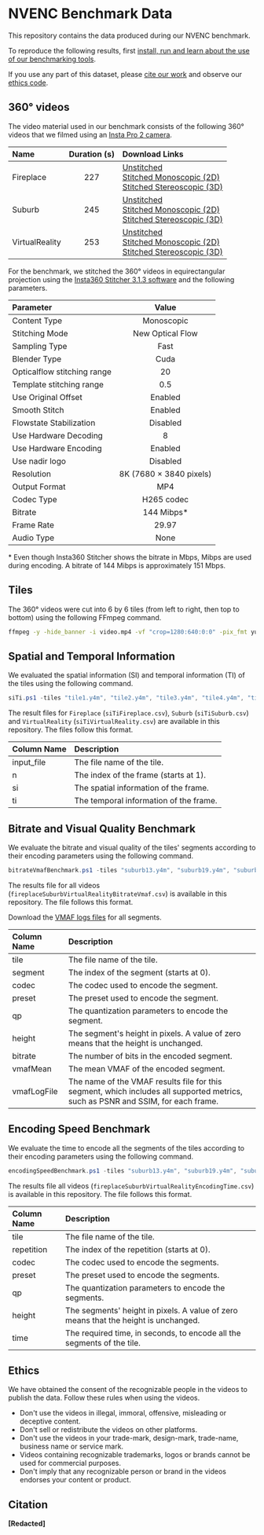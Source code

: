 # NVENC Benchmark Data

This repository contains the data produced during our NVENC benchmark.

To reproduce the following results, first [install, run and learn about the use of our benchmarking tools](https://github.com/RDO360/PerformanceBenchmarks).

If you use any part of this dataset, please [cite our work](#citation) and observe our [ethics code](#ethics).

## 360° videos

The video material used in our benchmark consists of the following 360° videos that we filmed using an [Insta Pro 2 camera](https://www.insta360.com/product/insta360-pro2).

| Name           | Duration (s) | Download Links |
|:---------------|:------------:|:-----|
| Fireplace      | 227          | [Unstitched](TODO) <br> [Stitched Monoscopic (2D)](TODO) <br> [Stitched Stereoscopic (3D)](TODO) |
| Suburb         | 245          | [Unstitched](TODO) <br> [Stitched Monoscopic (2D)](TODO) <br> [Stitched Stereoscopic (3D)](TODO) |
| VirtualReality | 253          | [Unstitched](https://drive.google.com/drive/folders/1HiJw3-ik9uMjILK7pkP7xLR5bXM1djKH?usp=sharing) <br> [Stitched Monoscopic (2D)](https://drive.google.com/file/d/1Os0p9dXafcvzEM4S_s4JxNQPExLcAEGm/view?usp=sharing) <br> [Stitched Stereoscopic (3D)](TODO) |

For the benchmark, we stitched the 360° videos in equirectangular projection using the [Insta360 Stitcher 3.1.3 software](https://www.mantis-sub.com/support/) and the following parameters.

| Parameter                   | Value                            |
|:----------------------------|:--------------------------------:|
| Content Type                | Monoscopic                       |
| Stitching Mode              | New Optical Flow                 |
| Sampling Type               | Fast                             |
| Blender Type                | Cuda                             |
| Opticalflow stitching range | 20                               |
| Template stitching range    | 0.5                              |
| Use Original Offset         | Enabled                          |
| Smooth Stitch               | Enabled                          |
| Flowstate Stabilization     | Disabled                         |
| Use Hardware Decoding       | 8                                |
| Use Hardware Encoding       | Enabled                          |
| Use nadir logo              | Disabled                         |
| Resolution                  | 8K (7680 $\times$ 3840 pixels)   |
| Output Format               | MP4                              |
| Codec Type                  | H265 codec                       |
| Bitrate                     | 144 Mibps*                       |
| Frame Rate                  | 29.97                            |
| Audio Type                  | None                             |

\* Even though Insta360 Stitcher shows the bitrate in Mbps, Mibps are used during encoding.
A bitrate of 144 Mibps is approximately 151 Mbps.

## Tiles

The 360° videos were cut into 6 by 6 tiles (from left to right, then top to bottom) using the following FFmpeg command.

```bash
ffmpeg -y -hide_banner -i video.mp4 -vf "crop=1280:640:0:0" -pix_fmt yuv420p tile1.y4m -vf "crop=1280:640:1280:0" -pix_fmt yuv420p tile2.y4m -vf "crop=1280:640:2560:0" -pix_fmt yuv420p tile3.y4m -vf "crop=1280:640:3840:0" -pix_fmt yuv420p tile4.y4m -vf "crop=1280:640:5120:0" -pix_fmt yuv420p tile5.y4m -vf "crop=1280:640:6400:0" -pix_fmt yuv420p tile6.y4m -vf "crop=1280:640:0:640" -pix_fmt yuv420p tile7.y4m -vf "crop=1280:640:1280:640" -pix_fmt yuv420p tile8.y4m -vf "crop=1280:640:2560:640" -pix_fmt yuv420p tile9.y4m -vf "crop=1280:640:3840:640" -pix_fmt yuv420p tile10.y4m -vf "crop=1280:640:5120:640" -pix_fmt yuv420p tile11.y4m -vf "crop=1280:640:6400:640" -pix_fmt yuv420p tile12.y4m -vf "crop=1280:640:0:1280" -pix_fmt yuv420p tile13.y4m -vf "crop=1280:640:1280:1280" -pix_fmt yuv420p tile14.y4m -vf "crop=1280:640:2560:1280" -pix_fmt yuv420p tile15.y4m -vf "crop=1280:640:3840:1280" -pix_fmt yuv420p tile16.y4m -vf "crop=1280:640:5120:1280" -pix_fmt yuv420p tile17.y4m -vf "crop=1280:640:6400:1280" -pix_fmt yuv420p tile18.y4m -vf "crop=1280:640:0:1920" -pix_fmt yuv420p tile19.y4m -vf "crop=1280:640:1280:1920" -pix_fmt yuv420p tile20.y4m -vf "crop=1280:640:2560:1920" -pix_fmt yuv420p tile21.y4m -vf "crop=1280:640:3840:1920" -pix_fmt yuv420p tile22.y4m -vf "crop=1280:640:5120:1920" -pix_fmt yuv420p tile23.y4m -vf "crop=1280:640:6400:1920" -pix_fmt yuv420p tile24.y4m -vf "crop=1280:640:0:2560" -pix_fmt yuv420p tile25.y4m -vf "crop=1280:640:1280:2560" -pix_fmt yuv420p tile26.y4m -vf "crop=1280:640:2560:2560" -pix_fmt yuv420p tile27.y4m -vf "crop=1280:640:3840:2560" -pix_fmt yuv420p tile28.y4m -vf "crop=1280:640:5120:2560" -pix_fmt yuv420p tile29.y4m -vf "crop=1280:640:6400:2560" -pix_fmt yuv420p tile30.y4m -vf "crop=1280:640:0:3200" -pix_fmt yuv420p tile31.y4m -vf "crop=1280:640:1280:3200" -pix_fmt yuv420p tile32.y4m -vf "crop=1280:640:2560:3200" -pix_fmt yuv420p tile33.y4m -vf "crop=1280:640:3840:3200" -pix_fmt yuv420p tile34.y4m -vf "crop=1280:640:5120:3200" -pix_fmt yuv420p tile35.y4m -vf "crop=1280:640:6400:3200" -pix_fmt yuv420p tile36.y4m
```

## Spatial and Temporal Information

We evaluated the spatial information (SI) and temporal information (TI) of the tiles using the following command.

```powershell
siTi.ps1 -tiles "tile1.y4m", "tile2.y4m", "tile3.y4m", "tile4.y4m", "tile5.y4m", "tile6.y4m", "tile7.y4m", "tile8.y4m", "tile9.y4m", "tile10.y4m", "tile11.y4m", "tile12.y4m", "tile13.y4m", "tile14.y4m", "tile15.y4m", "tile16.y4m", "tile17.y4m", "tile18.y4m", "tile19.y4m", "tile20.y4m", "tile21.y4m", "tile22.y4m", "tile23.y4m", "tile24.y4m", "tile25.y4m", "tile26.y4m", "tile27.y4m", "tile28.y4m", "tile29.y4m", "tile30.y4m", "tile31.y4m", "tile32.y4m", "tile33.y4m", "tile34.y4m", "tile35.y4m", "tile36.y4m" -resultsFile siTiTiles.csv
```

The result files for `Fireplace` (`siTiFireplace.csv`), `Suburb` (`siTiSuburb.csv`) and `VirtualReality` (`siTiVirtualReality.csv`) are available in this repository.
The files follow this format.

| Column Name | Description                            |
|:------------|:---------------------------------------|
| input_file  | The file name of the tile.             |
| n           | The index of the frame (starts at 1).  |
| si          | The spatial information of the frame.  |
| ti          | The temporal information of the frame. |

## Bitrate and Visual Quality Benchmark

We evaluate the bitrate and visual quality of the tiles' segments according to their encoding parameters using the following command.

```powershell
bitrateVmafBenchmark.ps1 -tiles "suburb13.y4m", "suburb19.y4m", "suburb31.y4m", "fireplace5.y4m", "fireplace6.y4m", "fireplace33.y4m", "virtualReality24.y4m", "virtualReality26.y4m" -codecs "hevc_nvenc", "h264_nvenc" -presets p1, p2, p3, p4, p5, p6, p7 -qps 18, 20, 22, 24, 26, 28, 30, 32, 34, 36, 38, 40 -heights 0, 320 -segmentTime 2 -segmentGOP 60 -segmentDirectory ".\segments" -dataFile fireplaceSuburbVirtualRealityBitrateVmaf.csv -vmafLogDirectory "vmafLogs"
```

The results file for all videos (`fireplaceSuburbVirtualRealityBitrateVmaf.csv`) is available in this repository.
The file follows this format.

Download the [VMAF logs files](https://drive.google.com/file/d/1N82Ca6uBmQ5JlUA_ZmwfTpxqEywr0tij/view?usp=sharing) for all segments.

| Column Name | Description                                                                                                                      |
|:------------|:---------------------------------------------------------------------------------------------------------------------------------|
| tile        | The file name of the tile.                                                                                                       |
| segment     | The index of the segment (starts at 0).                                                                                          |
| codec       | The codec used to encode the segment.                                                                                            |
| preset      | The preset used to encode the segment.                                                                                           |
| qp          | The quantization parameters to encode the segment.                                                                               |
| height      | The segment's height in pixels. A value of zero means that the height is unchanged.                                              |
| bitrate     | The number of bits in the encoded segment.                                                                                       |
| vmafMean    | The mean VMAF of the encoded segment.                                                                                            |
| vmafLogFile | The name of the VMAF results file for this segment, which includes all supported metrics, such as PSNR and SSIM, for each frame. |

## Encoding Speed Benchmark

We evaluate the time to encode all the segments of the tiles according to their encoding parameters using the following command.

```powershell
encodingSpeedBenchmark.ps1 -tiles "suburb13.y4m", "suburb19.y4m", "suburb31.y4m", "fireplace5.y4m", "fireplace6.y4m", "fireplace33.y4m", "virtualReality24.y4m", "virtualReality26.y4m" -codecs "hevc_nvenc", "h264_nvenc" -presets p1, p2, p3, p4, p5, p6, p7 -qps 18, 20, 22, 24, 26, 28, 30, 32, 34, 36, 38, 40 -heights 0, 320 -repetitions 5 -segmentTime 2 -segmentGOP 60 -segmentDirectory ".\segments" -dataFile fireplaceSuburbVirtualRealityEncodingTime.csv
```

The results file all videos (`fireplaceSuburbVirtualRealityEncodingTime.csv`) is available in this repository.
The file follows this format.

| Column Name | Description                                                                         |
|:------------|:------------------------------------------------------------------------------------|
| tile        | The file name of the tile.                                                          |
| repetition  | The index of the repetition (starts at 0).                                          |
| codec       | The codec used to encode the segments.                                              |
| preset      | The preset used to encode the segments.                                             |
| qp          | The quantization parameters to encode the segments.                                 |
| height      | The segments' height in pixels. A value of zero means that the height is unchanged. |
| time        | The required time, in seconds, to encode all the segments of the tile.              |

## Ethics

We have obtained the consent of the recognizable people in the videos to publish the data.
Follow these rules when using the videos.

- Don't use the videos in illegal, immoral, offensive, misleading or deceptive content.
- Don't sell or redistribute the videos on other platforms.
- Don't use the videos in your trade-mark, design-mark, trade-name, business name or service mark.
- Videos containing recognizable trademarks, logos or brands cannot be used for commercial purposes.
- Don't imply that any recognizable person or brand in the videos endorses your content or product.

## Citation

**[Redacted]**
